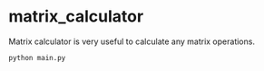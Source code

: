 # matrix_calculator
Matrix calculator is very useful to calculate any matrix operations.
```python3
python main.py
```
